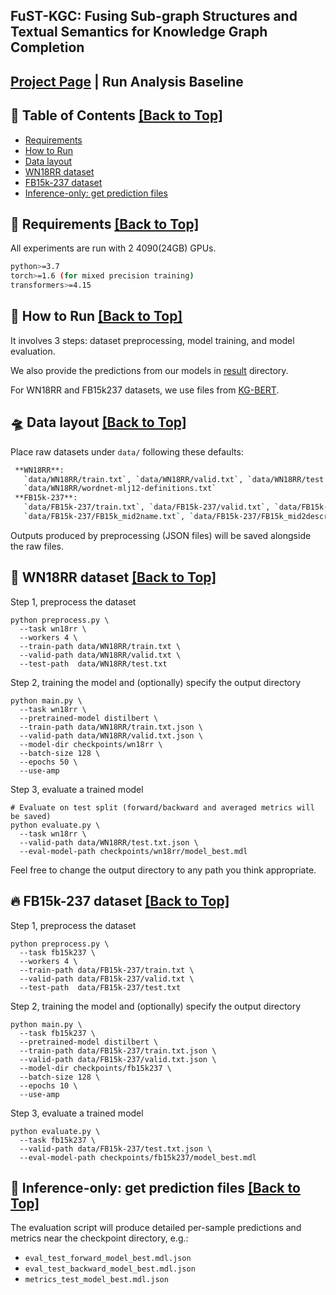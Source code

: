 ## FuST-KGC: Fusing Sub-graph Structures and Textual Semantics for Knowledge Graph Completion
## [Project Page](placeholder) | Run Analysis Baseline

## 📖 Table of Contents <a href="#top">[Back to Top]</a>

- [Requirements](#requirements-)
- [How to Run](#how-to-run-)
- [Data layout](#Data-layout-)
- [WN18RR dataset](#WN18RR-dataset-)
- [FB15k-237 dataset](#fb15k237-dataset-)
- [Inference-only: get prediction files](#inference-)


## 🌠 Requirements <a href="#top">[Back to Top]</a> <a name="requirements-"></a>
All experiments are run with 2 4090(24GB) GPUs.
```bash
python>=3.7
torch>=1.6 (for mixed precision training)
transformers>=4.15
```

## 📄 How to Run <a href="#top">[Back to Top]</a> <a name="how-to-run-"></a>

It involves 3 steps: dataset preprocessing, model training, and model evaluation.

We also provide the predictions from our models in [result](result/) directory.

For WN18RR and FB15k237 datasets, we use files from [KG-BERT](https://github.com/yao8839836/kg-bert).


## 🛸 Data layout <a href="#top">[Back to Top]</a> <a name="Data-layout-"></a>
Place raw datasets under `data/` following these defaults:
```bash
 **WN18RR**:
   `data/WN18RR/train.txt`, `data/WN18RR/valid.txt`, `data/WN18RR/test.txt`
   `data/WN18RR/wordnet-mlj12-definitions.txt`
 **FB15k-237**:
   `data/FB15k-237/train.txt`, `data/FB15k-237/valid.txt`, `data/FB15k-237/test.txt`
   `data/FB15k-237/FB15k_mid2name.txt`, `data/FB15k-237/FB15k_mid2description.txt`
```
Outputs produced by preprocessing (JSON files) will be saved alongside the raw files.

## 🚀 WN18RR dataset <a href="#top">[Back to Top]</a> <a name="WN18RR-dataset-"></a>

Step 1, preprocess the dataset
```
python preprocess.py \
  --task wn18rr \
  --workers 4 \
  --train-path data/WN18RR/train.txt \
  --valid-path data/WN18RR/valid.txt \
  --test-path  data/WN18RR/test.txt
```

Step 2, training the model and (optionally) specify the output directory 
```
python main.py \
  --task wn18rr \
  --pretrained-model distilbert \
  --train-path data/WN18RR/train.txt.json \
  --valid-path data/WN18RR/valid.txt.json \
  --model-dir checkpoints/wn18rr \
  --batch-size 128 \
  --epochs 50 \
  --use-amp
```

Step 3, evaluate a trained model
```
# Evaluate on test split (forward/backward and averaged metrics will be saved)
python evaluate.py \
  --task wn18rr \
  --valid-path data/WN18RR/test.txt.json \
  --eval-model-path checkpoints/wn18rr/model_best.mdl
```

Feel free to change the output directory to any path you think appropriate.

## 🔥 FB15k-237 dataset <a href="#top">[Back to Top]</a> <a name="fb15k237-dataset-"></a>

Step 1, preprocess the dataset
```
python preprocess.py \
  --task fb15k237 \
  --workers 4 \
  --train-path data/FB15k-237/train.txt \
  --valid-path data/FB15k-237/valid.txt \
  --test-path  data/FB15k-237/test.txt
```

Step 2, training the model and (optionally) specify the output directory 
```
python main.py \
  --task fb15k237 \
  --pretrained-model distilbert \
  --train-path data/FB15k-237/train.txt.json \
  --valid-path data/FB15k-237/valid.txt.json \
  --model-dir checkpoints/fb15k237 \
  --batch-size 128 \
  --epochs 10 \
  --use-amp
```

Step 3, evaluate a trained model
```
python evaluate.py \
  --task fb15k237 \
  --valid-path data/FB15k-237/test.txt.json \
  --eval-model-path checkpoints/fb15k237/model_best.mdl
```

## 🧪 Inference-only: get prediction files <a href="#top">[Back to Top]</a> <a name="inference-"></a>
The evaluation script will produce detailed per-sample predictions and metrics near the checkpoint directory, e.g.:
- `eval_test_forward_model_best.mdl.json`
- `eval_test_backward_model_best.mdl.json`
- `metrics_test_model_best.mdl.json`

